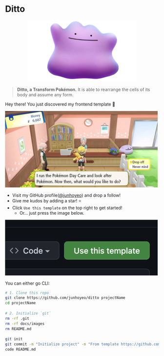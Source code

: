 # Ditto

<p align="center">
  <a href="https://github.com/junhoyeo/ditto">
    <img alt="Ditto" src="https://github.com/junhoyeo/ditto/blob/main/docs/images/ditto.png?raw=true" width="360" />
  </a>
</a>

> **Ditto, a Transform Pokémon.** It is able to rearrange the cells of its body and assume any form.

Hey there! You just discovered my frontend template 👋

[<img alt="Cover" src="https://github.com/junhoyeo/ditto/blob/main/docs/images/cover.webp?raw=true" width="500" />](https://github.com/junhoyeo)

- Visit my GitHub profile([@junhoyeo](https://github.com/junhoyeo)) and drop a follow!
- Give me kudos by adding a star! ⭐
- Click `Use this template` on the top right to get started!
  - Or... just press the image below.

[<img alt="Use this template" src="https://github.com/junhoyeo/ditto/blob/main/docs/images/use-this-template.png?raw=true" width="500" />](https://github.com/junhoyeo/ditto/generate)

You can either go CLI:

```bash
# 1. Clone this repo
git clone https://github.com/junhoyeo/ditto projectName
cd projectName

# 2. Initialize `git`
rm -rf .git
rm -rf docs/images
rm README.md

git init
git commit -m "Initialize project" -m "From template https://github.com/junhoyeo/ditto"
code README.md
```
